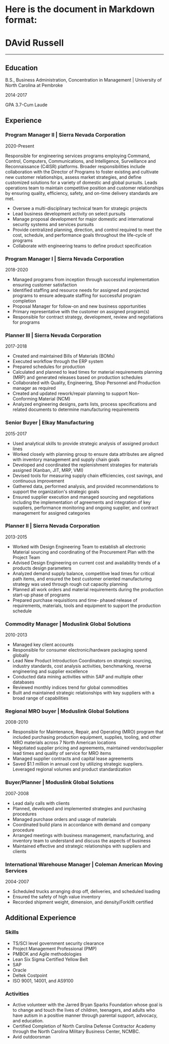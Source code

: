 # Here is the document in Markdown format:

# DAvid Russell

---

## Education

B.S., Business Administration, Concentration in Management | University of North Carolina at Pembroke

2014-2017

GPA 3.7-Cum Laude

## Experience

### Program Manager II | Sierra Nevada Corporation

2020-Present

Responsible for engineering services programs employing Command, Control, Computers, Communications, and Intelligence, Surveillance and Reconnaissance (C4ISR) platforms. Broader responsibilities include collaboration with the Director of Programs to foster existing and cultivate new customer relationships, assess market strategies, and define customized solutions for a variety of domestic and global pursuits. Leads operations team to maintain competitive position and customer relationships by ensuring quality, efficiency, safety, and on-time delivery standards are met.

- Oversee a multi-disciplinary technical team for strategic projects
- Lead business development activity on select pursuits
- Manage proposal development for major domestic and international security systems and services pursuits
- Provide centralized planning, direction, and control required to meet the cost, schedule, and performance goals throughout the life-cycle of programs
- Collaborate with engineering teams to define product specification

### Program Manager I | Sierra Nevada Corporation

2018-2020

- Managed programs from inception through successful implementation ensuring customer satisfaction
- Identified staffing and resource needs for assigned and projected programs to ensure adequate staffing for successful program completion
- Proposal Manager for follow-on and new business opportunities
- Primary representative with the customer on assigned program(s)
- Responsible for contract strategy, development, review and negotiations for programs

### Planner III | Sierra Nevada Corporation

2017-2018

- Created and maintained Bills of Materials (BOMs)
- Executed workflow through the ERP system
- Prepared schedules for production
- Calculated and planned to lead times for material requirements planning (MRP) and generated releases based on production schedules
- Collaborated with Quality, Engineering, Shop Personnel and Production manager as required
- Created and updated rework/repair planning to support Non-Conforming Material (NCM)
- Analyzed engineering designs, parts lists, process specifications and related documents to determine manufacturing requirements

### Senior Buyer | Elkay Manufacturing

2015-2017

- Used analytical skills to provide strategic analysis of assigned product lines
- Worked closely with planning group to ensure data attributes are aligned with inventory management and supply chain goals
- Developed and coordinated the replenishment strategies for materials assigned (Kanban, JIT, MRP, VMI)
- Devised tools for measuring supply chain efficiencies, cost savings, and continuous improvement
- Gathered data, performed analysis, and provided recommendations to support the organization's strategic goals
- Ensured supplier execution and managed sourcing and negotiations including the implementation of agreements and integration of key suppliers, performance monitoring and ongoing supplier, and contract management for assigned categories

### Planner II | Sierra Nevada Corporation

2013-2015

- Worked with Design Engineering Team to establish all electronic Material sourcing and coordinating of the Procurement Plan with the Project Team
- Advised Design Engineering on current cost and availability trends of a products design parameters
- Analyzed demand supply balance, competitive lead times for critical path items, and ensured the best customer oriented manufacturing strategy was used through rough cut capacity planning
- Planned all work orders and material requirements during the production start-up phase of programs
- Prepared purchase requisitions and time- phased release of requirements, materials, tools and equipment to support the production schedule

### Commodity Manager | Moduslink Global Solutions

2010-2013

- Managed key client accounts
- Responsible for consumer electronic/hardware packaging spend globally
- Lead New Product Introduction Coordinators on strategic sourcing, industry standards, cost analysis activities, benchmarking, reverse engineering and supplier excellence
- Conducted data mining activities within SAP and multiple other databases
- Reviewed monthly indices trend for global commodities
- Built and maintained strategic relationships with key suppliers with a broad range of capabilities

### Regional MRO buyer | Moduslink Global Solutions

2008-2010

- Responsible for Maintenance, Repair, and Operating (MRO) program that included purchasing production equipment, supplies, tooling, and other MRO materials across 7 North American locations
- Negotiated supplier pricing and agreements, maintained vendor/supplier lead times and quality of service for MRO items
- Managed supplier contracts and capital lease agreements
- Saved $1.1 million in annual cost by utilizing strategic suppliers. Leveraged regional volumes and product standardization

### Buyer/Planner | Moduslink Global Solutions

2007-2008

- Lead daily calls with clients
- Planned, developed and implemented strategies and purchasing procedures
- Managed purchase orders and usage of materials
- Coordinated build plans in accordance with demand and company procedure
- Arranged meetings with business management, manufacturing, and inventory team to understand and discuss the aspects of business
- Maintained effective and strategic relationships with suppliers and clients

### International Warehouse Manager | Coleman American Moving Services

2004-2007

- Scheduled trucks arranging drop off, deliveries, and scheduled loading
- Ensured the safety of high value inventory
- Recorded shipment weight, dimension, and density/Forklift certified

## Additional Experience

### Skills

- TS/SCI level government security clearance
- Project Management Professional (PMP)
- PMBOK and Agile methodologies
- Lean Six Sigma Certified Yellow Belt
- SAP
- Oracle
- Deltek Costpoint
- ISO 9001, 14001, and AS9100

### Activities

- Active volunteer with the Jarred Bryan Sparks Foundation whose goal is to change and touch the lives of children, teenagers, and adults who have autism in a positive manner through parental support, advocacy, and education.
- Certified Completion of North Carolina Defense Contractor Academy through the North Carolina Military Business Center, NCMBC.
- Avid outdoorsman
